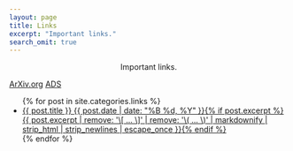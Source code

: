 ```yaml
---
layout: page
title: Links
excerpt: "Important links."
search_omit: true
---
```


<center>
Important links.
</center>

[ArXiv.org](https://arxiv.org)
[ADS](http://adsabs.harvard.edu/abstract_service.html)

<ul class="post-list">
{% for post in site.categories.links %} 
  <li><article><a href="{{ site.url }}{{ post.url }}">{{ post.title }} <span class="entry-date"><time datetime="{{ post.date | date_to_xmlschema }}">{{ post.date | date: "%B %d, %Y" }}</time></span>{% if post.excerpt %} <span class="excerpt">{{ post.excerpt | remove: '\[ ... \]' | remove: '\( ... \)' | markdownify | strip_html | strip_newlines | escape_once }}</span>{% endif %}</a></article></li>
{% endfor %}
</ul>
